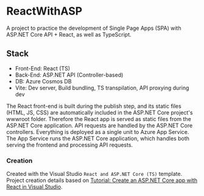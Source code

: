 # ReactWithASP

A project to practice the development of Single Page Apps (SPA) with ASP.NET Core API + React, as well as TypeScript.

 ## Stack
 - Front-End: React (TS)
 - Back-End: ASP.NET API (Controller-based)
 - DB: Azure Cosmos DB
 - Vite: Dev server, Build bundling, TS transpilation, API proxying during dev

 The React front-end is built during the publish step, and its static files (HTML, JS, CSS) are automatically included in the ASP.NET Core project's wwwroot folder. Therefore the React app is served as static files from the ASP.NET Core application. API requests are handled by the ASP.NET Core controllers. Everything is deployed as a single unit to Azure App Service. The App Service runs the ASP.NET Core application, which handles both serving the frontend and processing API requests.

 ### Creation

 Created with the Visual Studio `React and ASP.NET Core (TS)` template. Project creation details based on [Tutorial: Create an ASP.NET Core app with React in Visual Studio](https://learn.microsoft.com/en-us/visualstudio/javascript/tutorial-asp-net-core-with-react?view=vs-2022).